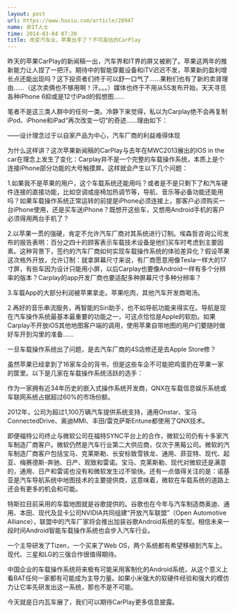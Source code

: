 ```yaml
---
layout: post
url: https://www.huxiu.com/article/28947
name: 非IT人士
time: 2014-03-04 07:20
title: 改变汽车业，苹果出手了？不可高估的CarPlay
---
```

昨天的苹果CarPlay的新闻稿一出，汽车界和IT界的屏又被刷了。苹果这两年的推新能力让人捏了一把汗。期待中的智能穿戴设备和iTV迟迟不发，苹果新的盈利增长点还能出现吗？这下投资者们终于可以舒一口气了……果粉们也有了新的卖肾理由……（这次卖俩也不够用啊！汗。。。）媒体也终于不用从5S发布开始，天天寻觅各种iPhone 6抑或是12寸iPad的假想图……

笔者不是这三类人群中的任何一类。冷静下来觉得，私以为Carplay绝不会再复制iPod、iPhone和iPad“再次改变一切”的奇迹……理由如下：

——设计理念过于以自家产品为中心，汽车厂商的利益难得体现

为什么这样讲？这次苹果新闻稿的CarPlay与去年在MWC2013展出的IOS in the car在理念上发生了变化：Carplay并不是一个完整的车载操作系统，本质上是个连接iPhone部分功能的大号触摸屏。这样就会产生以下几个问题：

1.如果我不是苹果的用户，这个车载系统还能用吗？或者是不是只剩下了和汽车硬件连接的直接功能，比如空调或座椅加热调节等，导航、音乐等必备功能还能用吗？如果车载操作系统正常运转的前提是iPhone必须连接上，那客户必须购买一台iPhone使用，还是买车送iPhone？既想开这些车，又想用Android手机的客户必须得用两台手机了？

2.以苹果一贯的强硬，肯定不允许汽车厂商对其系统进行订制。埃森哲咨询公司发布的报告表明：百分之四十的顾客表示车载技术设备是他们买车时考虑到主要因素。这种背景下，签约的汽车厂商如何实现车载操作系统的体验差异化？假设苹果这次格外开放，允许订制：就拿屏幕尺寸来说，有厂商愿意用像Tesla一样大的17寸屏，有些车因为设计只能用小屏，以后Carplay也要像Android一样有多个分辨率的版本？Carplay的app开发厂商也要适配多种屏幕尺寸多种分辨率？

3.车载App的大部分利润被苹果拿走。苹果吃肉，其他汽车开发商喝汤。

2.再好的音乐串流服务，再智能的Siri助手，也不如导航功能来得实在。导航是现在汽车操作系统最基本最重要的功能之一，可这点恰恰是Apple的软肋。如果Carplay不开放iOS其他地图客户端的调用，使用苹果自带地图的用户们要随时做好车开到沟里的准备……

一旦车载操作系统出了问题，是去汽车厂商的4S店修还是去Apple Store修？

虽然苹果已经拿到了16家车企的背书，但是这些车企不可能把鸡蛋扔在苹果一家的筐里。以下是几家在车载操作系统活跃的选手：

作为一家拥有近34年历史的嵌入式操作系统开发商，QNX在车载信息娱乐系统或车联网系统占据超过60%的市场份额。

2012年，公司为超过1,100万辆汽车提供系统支持，通用Onstar、宝马ConnectedDrive、奥迪MMI、丰田/雷克萨斯Entune都使用了QNX技术。

即便福特公司终止与微软公司在福特SYNC平台上的合作，微软公司仍有十多家汽车制造厂商客户。微软仍然是汽车行业第二大供应商，仅次于黑莓公司。微软的汽车制造厂商客户包括宝马、克莱斯勒、长安标致雪铁龙、通用、菲亚特、现代、起亚、梅赛德斯-奔驰、日产、观致和雷诺。宝马、克莱斯勒、现代对微软还是满意的，通用、日产和雷诺也没有和微软发生过不愉快。还有一点值得关注的是：诺基亚是汽车导航系统中地图技术的主要提供商，这意味着，微软在车载系统的道路上还会有更多的机会和可能。

特斯拉目前采用的车载地图就是谷歌提供的。谷歌也在今年与汽车制造商奥迪、通用、本田、现代及显卡公司NVIDIA共同组建“开放汽车联盟”（Open Automotive Alliance），联盟中的汽车厂家将会推出加装谷歌Android系统的车型。相信未来一段时间Android智能车载操作系统也会步入汽车行业。

一个主导研发了Tizen，一个买来了Web OS，两个系统都有希望移植到汽车上。现代、三星和LG的三强合作很值得期待。

中国企业的车载操作系统将来极有可能采用客制化的Android系统，从这个意义上看BAT任何一家都有可能成为主导力量。如果小米强大的软硬件经验和强大的模仿力让它率先研发出这一系统，那也不是不可能。

今天就是日内瓦车展了，我们可以期待CarPlay更多信息披露。

